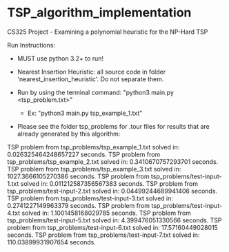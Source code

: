 # TSP_algorithm_implementation
CS325 Project - Examining a polynomial heuristic for the NP-Hard TSP

Run Instructions:
- MUST use python 3.2+ to run!
- Nearest Insertion Heuristic: all source code in folder 'nearest_insertion_heuristic'. Do not separate them.
- Run by using the terminal command: "python3 main.py <tsp_problem.txt>"
   - Ex: "python3 main.py tsp_example_1.txt"

- Please see the folder tsp_problems for .tour files for results that are already generated by this algorithm:

TSP problem from tsp_problems/tsp_example_1.txt solved in: 0.026325464248657227 seconds.
TSP problem from tsp_problems/tsp_example_2.txt solved in: 0.3410670757293701 seconds.
TSP problem from tsp_problems/tsp_example_3.txt solved in: 1027.3666105270386 seconds.
TSP problem from tsp_problems/test-input-1.txt solved in: 0.011212587356567383 seconds.
TSP problem from tsp_problems/test-input-2.txt solved in: 0.04499244689941406 seconds.
TSP problem from tsp_problems/test-input-3.txt solved in: 0.2741227149963379 seconds.
TSP problem from tsp_problems/test-input-4.txt solved in: 1.1001458168029785 seconds.
TSP problem from tsp_problems/test-input-5.txt solved in: 4.399476051330566 seconds.
TSP problem from tsp_problems/test-input-6.txt solved in: 17.57160449028015 seconds.
TSP problem from tsp_problems/test-input-7.txt solved in: 110.03899931907654 seconds.
